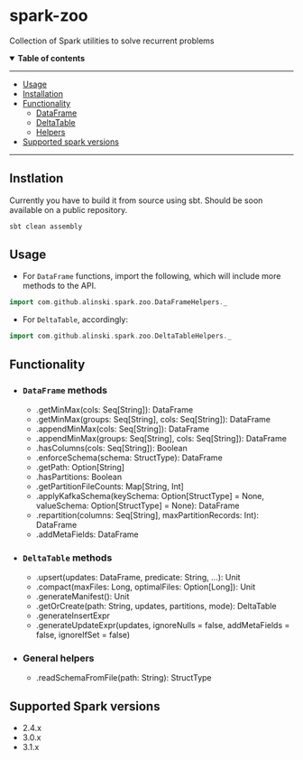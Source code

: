 # spark-zoo
Collection of Spark utilities to solve recurrent problems

<details open>
  <summary><b>Table of contents</b></summary>

---
- [Usage](#Usage)
- [Installation](#instlation)
- [Functionality](#functionality)
  - [DataFrame](#dataframe-methods)
  - [DeltaTable](#deltatable-methods)
  - [Helpers](#general-helpers)
- [Supported spark versions](#supported-spark-versions)
---

</details>

## **Instlation**
Currently you have to build it from source using sbt. Should be soon available on a public repository.
```bash
sbt clean assembly
```

## **Usage**
- For `DataFrame` functions, import the following, which will include more methods to the API.
```scala
import com.github.alinski.spark.zoo.DataFrameHelpers._
```
- For `DeltaTable`, accordingly:
```scala
import com.github.alinski.spark.zoo.DeltaTableHelpers._
```

## **Functionality**

- ### `DataFrame` methods
  - .getMinMax(cols: Seq[String]): DataFrame 
  - .getMinMax(groups: Seq[String], cols: Seq[String]): DataFrame
  - .appendMinMax(cols: Seq[String]): DataFrame
  - .appendMinMax(groups: Seq[String], cols: Seq[String]): DataFrame
  - .hasColumns(cols: Seq[String]): Boolean
  - .enforceSchema(schema: StructType): DataFrame
  - .getPath: Option[String]
  - .hasPartitions: Boolean
  - .getPartitionFileCounts: Map[String, Int]
  - .applyKafkaSchema(keySchema: Option[StructType] = None, valueSchema: Option[StructType] = None): DataFrame
  - .repartition(columns: Seq[String], maxPartitionRecords: Int): DataFrame
  - .addMetaFields: DataFrame

- ### `DeltaTable` methods
  - .upsert(updates: DataFrame, predicate: String, ...): Unit
  - .compact(maxFiles: Long, optimalFiles: Option[Long]): Unit 
  - .generateManifest(): Unit
  - .getOrCreate(path: String, updates, partitions, mode): DeltaTable
  - .generateInsertExpr
  - .generateUpdateExpr(updates, ignoreNulls = false, addMetaFields = false, ignoreIfSet = false)


- ### General helpers
  - .readSchemaFromFile(path: String): StructType
  
## **Supported Spark versions**
- 2.4.x
- 3.0.x
- 3.1.x